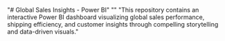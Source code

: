 "# Global Sales Insights - Power BI" 
"" 
"This repository contains an interactive Power BI dashboard visualizing global sales performance, shipping efficiency, and customer insights through compelling storytelling and data-driven visuals." 
